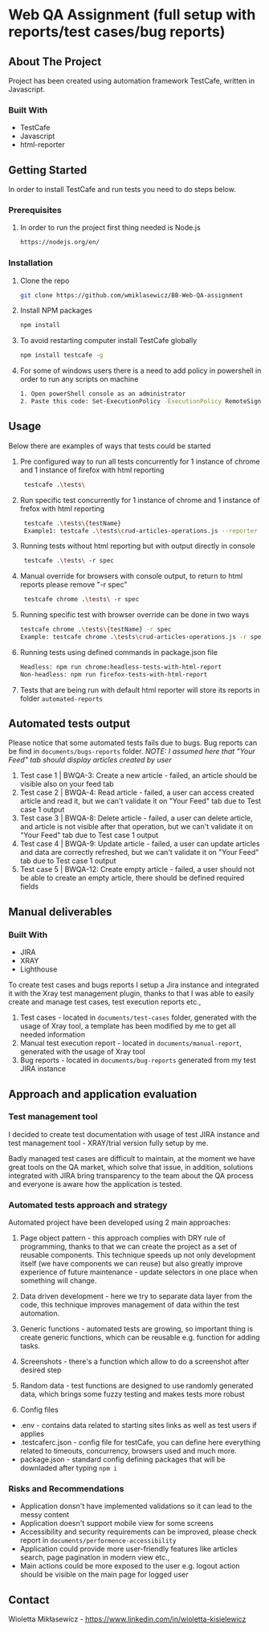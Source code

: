 # Web QA Assignment (full setup with reports/test cases/bug reports)

## About The Project

Project has been created using automation framework TestCafe, written in Javascript.

### Built With

* []()TestCafe
* []()Javascript
* []()html-reporter

## Getting Started

In order to install TestCafe and run tests you need to do steps below.

### Prerequisites

1. In order to run the project first thing needed is Node.js
   ```sh
   https://nodejs.org/en/
   ```

### Installation

1. Clone the repo
   ```sh
   git clone https://github.com/wmiklasewicz/BB-Web-QA-assignment
   ```
2. Install NPM packages
   ```sh
   npm install
   ```
3. To avoid restarting computer install TestCafe globally
   ```sh
   npm install testcafe -g
   ```
4. For some of windows users there is a need to add policy in powershell in order to run any scripts on machine
   ```sh
   1. Open powerShell console as an administrator
   2. Paste this code: Set-ExecutionPolicy -ExecutionPolicy RemoteSigned -Scope LocalMachine

## Usage

Below there are examples of ways that tests could be started
1. Pre configured way to run all tests concurrently for 1 instance of chrome and 1 instance of firefox with html reporting
   ```sh
    testcafe .\tests\ 
   ```
2. Run specific test concurrently for 1 instance of chrome and 1 instance of frefox with html reporting
   ```sh
    testcafe .\tests\{testName}
    Example1: testcafe .\tests\crud-articles-operations.js --reporter html:automated-reports/test-report.html
   ```
3. Running tests without html reporting but with output directly in console
   ```sh
    testcafe .\tests\ -r spec
   ```
4. Manual override for browsers with console output, to return to html reports please remove "-r spec"
   ```sh
    testcafe chrome .\tests\ -r spec
   ```
5. Running specific test with browser override can be done in two ways
    ```sh
    testcafe chrome .\tests\{testName} -r spec
    Example: testcafe chrome .\tests\crud-articles-operations.js -r spec
     ```
6. Running tests using defined commands in package.json file
    ```sh
    Headless: npm run chrome:headless-tests-with-html-report
    Non-headless: npm run firefox-tests-with-html-report
     ```
7. Tests that are being run with default html reporter will store its reports in folder `automated-reports`

## Automated tests output
Please notice that some automated tests fails due to bugs. Bug reports can be find in `documents/bugs-reports` folder.
*NOTE: I assumed here that "Your Feed" tab should display articles created by user*
1. Test case 1 | BWQA-3: Create a new article -  failed, an article should be visible also on your feed tab
2. Test case 2 | BWQA-4: Read article -  failed, a user can access created article and read it, but we can't validate it on "Your Feed" tab due to Test case 1 output
3. Test case 3 | BWQA-8: Delete article - failed, a user can delete article, and article is not visible after that operation, but we can't validate it on "Your Feed" tab due to Test case 1 output
4. Test case 4 | BWQA-9: Update article - failed, a user can update articles and data are correctly refreshed, but we can't validate it on "Your Feed" tab due to Test case 1 output
5. Test case 5 | BWQA-12: Create empty article - failed, a user should not be able to create an empty article, there should be defined required fields


## Manual deliverables
### Built With

* []()JIRA
* []()XRAY
* []()Lighthouse

To create test cases and bugs reports I setup a Jira instance and integrated it with the Xray test management plugin, thanks to that I was able to easily create and manage test cases, test execution reports etc., 
1. Test cases - located in `documents/test-cases` folder, generated with the usage of Xray tool, a template has been modified by me to get all needed information
2. Manual test execution report - located in `documents/manual-report`, generated with the usage of Xray tool
3. Bug reports - located in `documents/bug-reports` generated from my test JIRA instance

## Approach and application evaluation
### Test management tool
I decided to create test documentation with usage of test JIRA instance and test management tool - XRAY/trial version fully setup by me.

Badly managed test cases are difficult to maintain, at the moment we have great tools on the QA market, which solve that issue, in addition, solutions integrated with JIRA bring transparency to the team about the QA process and everyone is aware how the application is tested.

### Automated tests approach and strategy
Automated project have been developed using 2 main approaches:
1. Page object pattern - this approach complies with DRY rule of programming, thanks to that we can create the project as a set of reusable components. This technique speeds up not only development itself (we have components we can reuse) but also greatly improve experience of future maintenance - update selectors in one place when something will change.

2. Data driven development - here we try to separate data layer from the code, this technique improves management of data within the test automation.

3. Generic functions - automated tests are growing, so important thing is create generic functions, which can be reusable e.g. function for adding tasks.

4. Screenshots - there's a function which allow to do a screenshot after desired step

5. Random data - test functions are designed to use randomly generated data, which brings some fuzzy testing and makes tests more robust

6. Config files
  - .env - contains data related to starting sites links as well as test users if applies
  - .testcaferc.json - config file for testCafe, you can define here everything related to timeouts, concurrency, browsers used and much more.
  - package.json - standard config defining packages that will be downladed after typing `npm i`

### Risks and Recommendations
- Application donsn't have implemented validations so it can lead to the messy content
- Application doesn't support mobile view for some screens
- Accessibility and security requirements can be improved, please check report in `documents/performence-accessibility`
- Application could provide more user-friendly features like articles search, page pagination in modern view etc.,
- Main actions could be more exposed to the user e.g. logout action should be visible on the main page for logged user

## Contact

Wioletta Mikłasewicz - https://www.linkedin.com/in/wioletta-kisielewicz